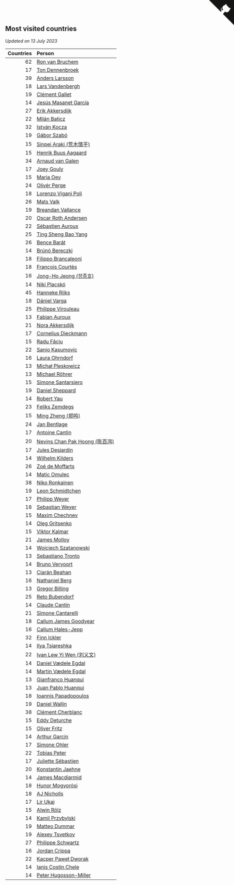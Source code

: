 ## Most visited countries

*Updated on 13 July 2023*

| Countries | Person |
| ---: | :--- |
| 62 | [Ron van Bruchem](https://www.worldcubeassociation.org/persons/2003BRUC01) |
| 17 | [Ton Dennenbroek](https://www.worldcubeassociation.org/persons/2003DENN01) |
| 39 | [Anders Larsson](https://www.worldcubeassociation.org/persons/2003LARS01) |
| 18 | [Lars Vandenbergh](https://www.worldcubeassociation.org/persons/2003VAND01) |
| 19 | [Clément Gallet](https://www.worldcubeassociation.org/persons/2004GALL02) |
| 14 | [Jesús Masanet García](https://www.worldcubeassociation.org/persons/2004MASA01) |
| 27 | [Erik Akkersdijk](https://www.worldcubeassociation.org/persons/2005AKKE01) |
| 22 | [Milán Baticz](https://www.worldcubeassociation.org/persons/2005BATI01) |
| 32 | [István Kocza](https://www.worldcubeassociation.org/persons/2005KOCZ01) |
| 19 | [Gábor Szabó](https://www.worldcubeassociation.org/persons/2005SZAB02) |
| 15 | [Sinpei Araki (荒木慎平)](https://www.worldcubeassociation.org/persons/2006ARAK01) |
| 15 | [Henrik Buus Aagaard](https://www.worldcubeassociation.org/persons/2006BUUS01) |
| 34 | [Arnaud van Galen](https://www.worldcubeassociation.org/persons/2006GALE01) |
| 17 | [Joey Gouly](https://www.worldcubeassociation.org/persons/2007GOUL01) |
| 15 | [Maria Oey](https://www.worldcubeassociation.org/persons/2007OEYM01) |
| 24 | [Olivér Perge](https://www.worldcubeassociation.org/persons/2007PERG01) |
| 18 | [Lorenzo Vigani Poli](https://www.worldcubeassociation.org/persons/2007POLI01) |
| 26 | [Mats Valk](https://www.worldcubeassociation.org/persons/2007VALK01) |
| 19 | [Breandan Vallance](https://www.worldcubeassociation.org/persons/2007VALL01) |
| 20 | [Oscar Roth Andersen](https://www.worldcubeassociation.org/persons/2008ANDE02) |
| 22 | [Sébastien Auroux](https://www.worldcubeassociation.org/persons/2008AURO01) |
| 25 | [Ting Sheng Bao Yang](https://www.worldcubeassociation.org/persons/2008BAOY01) |
| 26 | [Bence Barát](https://www.worldcubeassociation.org/persons/2008BARA01) |
| 14 | [Brúnó Bereczki](https://www.worldcubeassociation.org/persons/2008BERE01) |
| 18 | [Filippo Brancaleoni](https://www.worldcubeassociation.org/persons/2008BRAN01) |
| 18 | [François Courtès](https://www.worldcubeassociation.org/persons/2008COUR01) |
| 16 | [Jong-Ho Jeong (정종호)](https://www.worldcubeassociation.org/persons/2008JONG03) |
| 14 | [Niki Placskó](https://www.worldcubeassociation.org/persons/2008PLAC01) |
| 45 | [Hanneke Rijks](https://www.worldcubeassociation.org/persons/2008RIJK01) |
| 18 | [Dániel Varga](https://www.worldcubeassociation.org/persons/2008VARG01) |
| 25 | [Philippe Virouleau](https://www.worldcubeassociation.org/persons/2008VIRO01) |
| 13 | [Fabian Auroux](https://www.worldcubeassociation.org/persons/2009AURO01) |
| 21 | [Nora Akkersdijk](https://www.worldcubeassociation.org/persons/2009CHRI03) |
| 17 | [Cornelius Dieckmann](https://www.worldcubeassociation.org/persons/2009DIEC01) |
| 15 | [Radu Făciu](https://www.worldcubeassociation.org/persons/2009FACI01) |
| 22 | [Sanio Kasumovic](https://www.worldcubeassociation.org/persons/2009KASU01) |
| 16 | [Laura Ohrndorf](https://www.worldcubeassociation.org/persons/2009OHRN01) |
| 13 | [Michał Pleskowicz](https://www.worldcubeassociation.org/persons/2009PLES01) |
| 13 | [Michael Röhrer](https://www.worldcubeassociation.org/persons/2009ROHR01) |
| 15 | [Simone Santarsiero](https://www.worldcubeassociation.org/persons/2009SANT01) |
| 19 | [Daniel Sheppard](https://www.worldcubeassociation.org/persons/2009SHEP01) |
| 14 | [Robert Yau](https://www.worldcubeassociation.org/persons/2009YAUR01) |
| 23 | [Feliks Zemdegs](https://www.worldcubeassociation.org/persons/2009ZEMD01) |
| 15 | [Ming Zheng (郑鸣)](https://www.worldcubeassociation.org/persons/2009ZHEN11) |
| 24 | [Jan Bentlage](https://www.worldcubeassociation.org/persons/2010BENT01) |
| 17 | [Antoine Cantin](https://www.worldcubeassociation.org/persons/2010CANT02) |
| 20 | [Nevins Chan Pak Hoong (陈百鸿)](https://www.worldcubeassociation.org/persons/2010CHAN20) |
| 17 | [Jules Desjardin](https://www.worldcubeassociation.org/persons/2010DESJ01) |
| 14 | [Wilhelm Kilders](https://www.worldcubeassociation.org/persons/2010KILD02) |
| 26 | [Zoé de Moffarts](https://www.worldcubeassociation.org/persons/2010MOFF02) |
| 14 | [Matic Omulec](https://www.worldcubeassociation.org/persons/2010OMUL02) |
| 38 | [Niko Ronkainen](https://www.worldcubeassociation.org/persons/2010RONK01) |
| 19 | [Leon Schmidtchen](https://www.worldcubeassociation.org/persons/2010SCHM01) |
| 17 | [Philipp Weyer](https://www.worldcubeassociation.org/persons/2010WEYE01) |
| 18 | [Sebastian Weyer](https://www.worldcubeassociation.org/persons/2010WEYE02) |
| 15 | [Maxim Chechnev](https://www.worldcubeassociation.org/persons/2011CHEC01) |
| 14 | [Oleg Gritsenko](https://www.worldcubeassociation.org/persons/2011GRIT01) |
| 15 | [Viktor Kalmar](https://www.worldcubeassociation.org/persons/2011KALM01) |
| 21 | [James Molloy](https://www.worldcubeassociation.org/persons/2011MOLL01) |
| 14 | [Wojciech Szatanowski](https://www.worldcubeassociation.org/persons/2011SZAT01) |
| 13 | [Sebastiano Tronto](https://www.worldcubeassociation.org/persons/2011TRON02) |
| 14 | [Bruno Vervoort](https://www.worldcubeassociation.org/persons/2011VERV01) |
| 13 | [Ciarán Beahan](https://www.worldcubeassociation.org/persons/2012BEAH01) |
| 16 | [Nathaniel Berg](https://www.worldcubeassociation.org/persons/2012BERG04) |
| 13 | [Gregor Billing](https://www.worldcubeassociation.org/persons/2012BILL01) |
| 25 | [Reto Bubendorf](https://www.worldcubeassociation.org/persons/2012BUBE01) |
| 14 | [Claude Cantin](https://www.worldcubeassociation.org/persons/2012CANT01) |
| 21 | [Simone Cantarelli](https://www.worldcubeassociation.org/persons/2012CANT02) |
| 18 | [Callum James Goodyear](https://www.worldcubeassociation.org/persons/2012GOOD02) |
| 16 | [Callum Hales-Jepp](https://www.worldcubeassociation.org/persons/2012HALE01) |
| 32 | [Finn Ickler](https://www.worldcubeassociation.org/persons/2012ICKL01) |
| 14 | [Ilya Tsiareshka](https://www.worldcubeassociation.org/persons/2012TERE01) |
| 22 | [Ivan Lew Yi Wen (刘义文)](https://www.worldcubeassociation.org/persons/2012WENI01) |
| 14 | [Daniel Vædele Egdal](https://www.worldcubeassociation.org/persons/2013EGDA01) |
| 14 | [Martin Vædele Egdal](https://www.worldcubeassociation.org/persons/2013EGDA02) |
| 13 | [Gianfranco Huanqui](https://www.worldcubeassociation.org/persons/2013HUAN29) |
| 13 | [Juan Pablo Huanqui](https://www.worldcubeassociation.org/persons/2013HUAN30) |
| 18 | [Ioannis Papadopoulos](https://www.worldcubeassociation.org/persons/2013PAPA01) |
| 19 | [Daniel Wallin](https://www.worldcubeassociation.org/persons/2013WALL03) |
| 38 | [Clément Cherblanc](https://www.worldcubeassociation.org/persons/2014CHER05) |
| 15 | [Eddy Deturche](https://www.worldcubeassociation.org/persons/2014DETU01) |
| 15 | [Oliver Fritz](https://www.worldcubeassociation.org/persons/2014FRIT02) |
| 14 | [Arthur Garcin](https://www.worldcubeassociation.org/persons/2014GARC27) |
| 17 | [Simone Ohler](https://www.worldcubeassociation.org/persons/2014OHLE01) |
| 22 | [Tobias Peter](https://www.worldcubeassociation.org/persons/2014PETE03) |
| 17 | [Juliette Sébastien](https://www.worldcubeassociation.org/persons/2014SEBA01) |
| 20 | [Konstantin Jaehne](https://www.worldcubeassociation.org/persons/2015JAEH01) |
| 14 | [James Macdiarmid](https://www.worldcubeassociation.org/persons/2015MACD03) |
| 18 | [Hunor Mogyorósi](https://www.worldcubeassociation.org/persons/2015MOGY01) |
| 18 | [AJ Nicholls](https://www.worldcubeassociation.org/persons/2015NICH04) |
| 17 | [Lir Ukaj](https://www.worldcubeassociation.org/persons/2016UKAJ01) |
| 15 | [Alwin Rölz](https://www.worldcubeassociation.org/persons/2016ROLZ01) |
| 14 | [Kamil Przybylski](https://www.worldcubeassociation.org/persons/2016PRZY01) |
| 19 | [Matteo Dummar](https://www.worldcubeassociation.org/persons/2017DUMM01) |
| 19 | [Alexey Tsvetkov](https://www.worldcubeassociation.org/persons/2017TSVE02) |
| 27 | [Philippe Schwartz](https://www.worldcubeassociation.org/persons/2018SCHW02) |
| 16 | [Jordan Crippa](https://www.worldcubeassociation.org/persons/2019CRIP01) |
| 22 | [Kacper Paweł Dworak](https://www.worldcubeassociation.org/persons/2020DWOR01) |
| 14 | [Ianis Costin Chele](https://www.worldcubeassociation.org/persons/2021CHEL01) |
| 14 | [Peter Hugosson-Miller](https://www.worldcubeassociation.org/persons/2021HUGO01) |


<a href="https://github.com/jonatanklosko/wca_statistics" class="github-corner" aria-label="View source on Github"><svg width="80" height="80" viewBox="0 0 250 250" style="fill:#151513; color:#fff; position: absolute; top: 0; border: 0; right: 0;" aria-hidden="true"><path d="M0,0 L115,115 L130,115 L142,142 L250,250 L250,0 Z"></path><path d="M128.3,109.0 C113.8,99.7 119.0,89.6 119.0,89.6 C122.0,82.7 120.5,78.6 120.5,78.6 C119.2,72.0 123.4,76.3 123.4,76.3 C127.3,80.9 125.5,87.3 125.5,87.3 C122.9,97.6 130.6,101.9 134.4,103.2" fill="currentColor" style="transform-origin: 130px 106px;" class="octo-arm"></path><path d="M115.0,115.0 C114.9,115.1 118.7,116.5 119.8,115.4 L133.7,101.6 C136.9,99.2 139.9,98.4 142.2,98.6 C133.8,88.0 127.5,74.4 143.8,58.0 C148.5,53.4 154.0,51.2 159.7,51.0 C160.3,49.4 163.2,43.6 171.4,40.1 C171.4,40.1 176.1,42.5 178.8,56.2 C183.1,58.6 187.2,61.8 190.9,65.4 C194.5,69.0 197.7,73.2 200.1,77.6 C213.8,80.2 216.3,84.9 216.3,84.9 C212.7,93.1 206.9,96.0 205.4,96.6 C205.1,102.4 203.0,107.8 198.3,112.5 C181.9,128.9 168.3,122.5 157.7,114.1 C157.9,116.9 156.7,120.9 152.7,124.9 L141.0,136.5 C139.8,137.7 141.6,141.9 141.8,141.8 Z" fill="currentColor" class="octo-body"></path></svg></a><style>.github-corner:hover .octo-arm{animation:octocat-wave 560ms ease-in-out}@keyframes octocat-wave{0%,100%{transform:rotate(0)}20%,60%{transform:rotate(-25deg)}40%,80%{transform:rotate(10deg)}}@media (max-width:500px){.github-corner:hover .octo-arm{animation:none}.github-corner .octo-arm{animation:octocat-wave 560ms ease-in-out}}</style>
